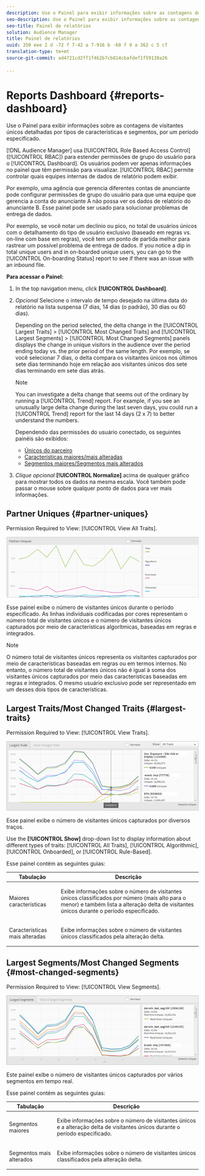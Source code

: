 ```yaml
---
description: Use o Painel para exibir informações sobre as contagens de visitantes únicos dos parceiros detalhadas por tipos de características e segmentos por um período especificado.
seo-description: Use o Painel para exibir informações sobre as contagens de visitantes únicos dos parceiros detalhadas por tipos de características e segmentos por um período especificado.
seo-title: Painel de relatórios
solution: Audience Manager
title: Painel de relatórios
uuid: 350 eee 2 d -72 f 7-42 a 7-916 b -60 f 9 a 362 c 5 cf
translation-type: tm+mt
source-git-commit: ad4721cd2ff1f4b2b7cb814cbafdef1f59138a26

---
```



# Reports Dashboard {#reports-dashboard}

Use o Painel para exibir informações sobre as contagens de visitantes únicos detalhadas por tipos de características e segmentos, por um período especificado.

<!-- 

c_dashboard.xml

 -->

[!DNL Audience Manager] usa [!UICONTROL Role Based Access Control] ([!UICONTROL RBAC]) para estender permissões de grupo do usuário para o [!UICONTROL Dashboard]. Os usuários podem ver apenas informações no painel que têm permissão para visualizar. [!UICONTROL RBAC] permite controlar quais equipes internas de dados de relatório podem exibir.

Por exemplo, uma agência que gerencia diferentes contas de anunciante pode configurar permissões de grupo do usuário para que uma equipe que gerencia a conta do anunciante A não possa ver os dados de relatório do anunciante B. Esse painel pode ser usado para solucionar problemas de entrega de dados.

Por exemplo, se você notar um declínio ou pico, no total de usuários únicos com o detalhamento do tipo de usuário exclusivo (baseado em regras vs. on-line com base em regras), você tem um ponto de partida melhor para rastrear um possível problema de entrega de dados. If you notice a dip in total unique users and in on-boarded unique users, you can go to the [!UICONTROL On-boarding Status] report to see if there was an issue with an inbound file.

**Para acessar o Painel:**

1. In the top navigation menu, click **[!UICONTROL Dashboard]**.
2. *Opcional* Selecione o intervalo de tempo desejado na última data do relatório na lista suspensa (7 dias, 14 dias (o padrão), 30 dias ou 60 dias).

   Depending on the period selected, the delta change in the [!UICONTROL Largest Traits] &gt; [!UICONTROL Most Changed Traits] and [!UICONTROL Largest Segments] &gt; [!UICONTROL Most Changed Segments] panels displays the change in unique visitors in the audience over the period ending today vs. the prior period of the same length. Por exemplo, se você selecionar 7 dias, o delta compara os visitantes únicos nos últimos sete dias terminando hoje em relação aos visitantes únicos dos sete dias terminando em sete dias atrás.

   >[!NOTE]
   >
   >You can investigate a delta change that seems out of the ordinary by running a [!UICONTROL Trend] report. For example, if you see an unusually large delta change during the last seven days, you could run a [!UICONTROL Trend] report for the last 14 days (2 x 7) to better understand the numbers.

   Dependendo das permissões do usuário conectado, os seguintes painéis são exibidos:

   * [Únicos do parceiro](../reporting/reports-dashboard.md#partner-uniques)
   * [Características maiores/mais alteradas](../reporting/reports-dashboard.md#largest-traits)
   * [Segmentos maiores/Segmentos mais alterados](../reporting/reports-dashboard.md#most-changed-segments)

3. *Clique opcional* **[!UICONTROL Normalize]** acima de qualquer gráfico para mostrar todos os dados na mesma escala. Você também pode passar o mouse sobre qualquer ponto de dados para ver mais informações.

## Partner Uniques {#partner-uniques}

Permission Required to View: [!UICONTROL View All Traits].

![](assets/partner_uniques.png)

Esse painel exibe o número de visitantes únicos durante o período especificado. As linhas individuais codificadas por cores representam o número total de visitantes únicos e o número de visitantes únicos capturados por meio de características algorítmicas, baseadas em regras e integrados.

>[!NOTE]
>
>O número total de visitantes únicos representa os visitantes capturados por meio de características baseadas em regras ou em termos internos. No entanto, o número total de visitantes únicos não é igual à soma dos visitantes únicos capturados por meio das características baseadas em regras e integrados. O mesmo usuário exclusivo pode ser representado em um desses dois tipos de características.

## Largest Traits/Most Changed Traits {#largest-traits}

Permission Required to View: [!UICONTROL View Traits].

![](assets/largest_traits.png)

Esse painel exibe o número de visitantes únicos capturados por diversos traços.

Use the **[!UICONTROL Show]** drop-down list to display information about different types of traits: [!UICONTROL All Traits], [!UICONTROL Algorithmic], [!UICONTROL Onboarded], or [!UICONTROL Rule-Based].

Esse painel contém as seguintes guias:

<table id="table_DA48BDEB4E0143BEA4EB85AC26FF6AE3"> 
 <thead> 
  <tr> 
   <th colname="col1" class="entry"> Tabulação </th> 
   <th colname="col2" class="entry"> Descrição </th> 
  </tr> 
 </thead>
 <tbody> 
  <tr> 
   <td colname="col1"> <p><span class="wintitle"> Maiores características</span> </p> </td> 
   <td colname="col2"> <p>Exibe informações sobre o número de visitantes únicos classificados por número (mais alto para o menor) e também lista a alteração delta de visitantes únicos durante o período especificado. </p> </td> 
  </tr> 
  <tr> 
   <td colname="col1"> <p><span class="wintitle"> Características mais alteradas</span> </p> </td> 
   <td colname="col2"> <p>Exibe informações sobre o número de visitantes únicos classificados pela alteração delta. </p> </td> 
  </tr> 
 </tbody> 
</table>

## Largest Segments/Most Changed Segments {#most-changed-segments}

Permission Required to View: [!UICONTROL View Segments].

![](assets/largest_segments.png)

Este painel exibe o número de visitantes únicos capturados por vários segmentos em tempo real.

Esse painel contém as seguintes guias:

<table id="table_8E22E0579FA74C5A86CC40B40B2548BE"> 
 <thead> 
  <tr> 
   <th colname="col1" class="entry"> Tabulação </th> 
   <th colname="col2" class="entry"> Descrição </th> 
  </tr> 
 </thead>
 <tbody> 
  <tr> 
   <td colname="col1"> <p><span class="wintitle"> Segmentos maiores</span> </p> </td> 
   <td colname="col2"> <p>Exibe informações sobre o número de visitantes únicos e a alteração delta de visitantes únicos durante o período especificado. </p> </td> 
  </tr> 
  <tr> 
   <td colname="col1"> <p><span class="wintitle"> Segmentos mais alterados</span> </p> </td> 
   <td colname="col2"> <p>Exibe informações sobre o número de visitantes únicos classificados pela alteração delta. </p> </td> 
  </tr> 
 </tbody> 
</table>


